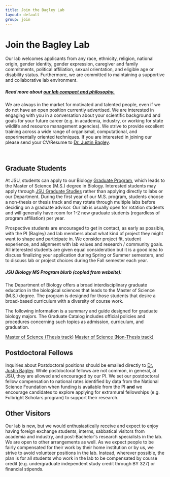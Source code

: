```yaml
---
title: Join the Bagley Lab
layout: default
group: join
---
```


# Join the Bagley Lab
Our lab welcomes applicants from any race, ethnicity, religion, national origin, gender identity, gender expression, caregiver and family commitments, political affiliation, sexual orientation, and eligible age or disability status. Furthermore, we are committed to maintaining a supportive and collaborative lab environment.

##### Read more about [our lab compact and philosophy.](/compact/)

We are always in the market for motivated and talented people, even if we do not have an open position currently advertised. We are interested in engaging with you in a conversation about your scientific background and goals for your future career (e.g. in academia, industry, or working for state wildlife and resource management agencies). We strive to provide excellent training across a wide range of organismal, computational, and experimentally oriented techniques. If you are interested in joining our please send your CV/Resume to [Dr. Justin Bagley](/contact).

<!-- Currently we have **open positions** for people with the following skills:
[Specialist](https://aprecruit.ucsf.edu/JPF03325) who will engage in research projects and also manage daily wet lab operations. -->
<br/>

## Graduate Students

At JSU, students can apply to our Biology [Graduate Program](http://www.jsu.edu/biology/academic_programs.html), which leads to the Master of Science (M.S.) degree in Biology. Interested students may apply through [JSU Graduate Studies](http://www.jsu.edu/graduate/index.html) rather than applying directly to labs or our Department. During the first year of our M.S. program, students choose a non-thesis or thesis track and may rotate through multiple labs before deciding on a graduate advisor. Our lab is usually open for rotation students and will generally have room for 1-2 new graduate students (regardless of program affiliation) per year.

Prospective students are encouraged to get in contact, as early as possible, with the PI (Bagley) and lab members about what kind of project they might want to shape and participate in. We consider project fit, student experience, and alignment with lab values and research / community goals. All interested students are given equal consideration but it is a good idea to discuss finalizing your application during Spring or Summer semesters, and to discuss lab or project choices during the Fall semester each year.

##### JSU Biology MS Program blurb (copied from website):

The Department of Biology offers a broad interdisciplinary graduate education in the biological sciences that leads to the Master of Science (M.S.) degree. The program is designed for those students that desire a broad-based curriculum with a diversity of course work.

The following information is a summary and guide designed for graduate biology majors. The Graduate Catalog includes official policies and procedures concerning such topics as admission, curriculum, and graduation.

[Master of Science (Thesis track)](http://www.jsu.edu/biology/Thesis_check_sheet.pdf)
[Master of Science (Non-Thesis track)](http://www.jsu.edu/biology/Non-Thesis_check_sheet.pdf)

## Postdoctoral Fellows

Inquiries about Postdoctoral positions should be emailed directly to [Dr. Justin Bagley](/contact). While postdoctoral fellows are not common, in general, at JSU, they are allowed and encouraged by our PI. We set our postdoctoral fellow compensation to national rates identified by data from the National Science Foundation when funding is available from the PI **and** we encourage candidates to explore applying for extramural fellowships (e.g. Fulbright Scholars program) to support their research.

## Other Visitors

Our lab is new, but we would enthusiastically receive and expect to enjoy having foreign exchange students, interns, sabbatical visitors from academia and industry, and post-Bachelor's research specialists in the lab. We are open to other arrangements as well. As we expect people to be fairly compensated for their work by their home institution or by us, we strive to avoid volunteer positions in the lab. Instead, wherever possible, the plan is for all students who work in the lab to be compensated by course credit (e.g. undergraduate independent study credit through BY 327) or financial stipends.
